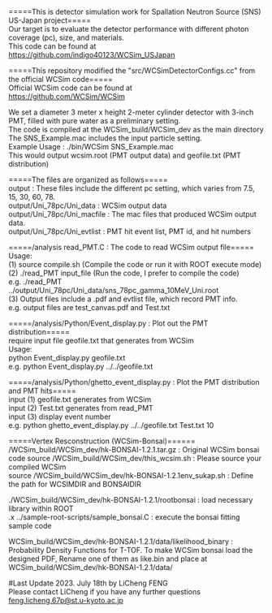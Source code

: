 =====This is detector simulation work for Spallation Neutron Source (SNS) US-Japan project=====  
Our target is to evaluate the detector performance with different photon coverage (pc), size, and materials.  
This code can be found at   
https://github.com/indigo40123/WCSim_USJapan  

=====This repository modified the "src/WCSimDetectorConfigs.cc" from the official WCSim code=====  
Official WCSim code can be found at  
https://github.com/WCSim/WCSim  

We set a diameter 3 meter x height 2-meter cylinder detector with 3-inch PMT, filled with pure water as a preliminary setting.  
The code is compiled at the WCSim_build/WCSim_dev as the main directory  
The SNS_Example.mac includes the input particle setting.  
Example Usage :  ./bin/WCSim SNS_Example.mac  
This would output wcsim.root (PMT output data) and geofile.txt (PMT distribution)  


=====The files are organized as follows=====  
output : These files include the different pc setting, which varies from 7.5, 15, 30, 60, 78.  
output/Uni_78pc/Uni_data : WCSim output data  
output/Uni_78pc/Uni_macfile : The mac files that produced WCSim output data.  
output/Uni_78pc/Uni_evtlist : PMT hit event list, PMT id, and hit numbers  

=====/analysis read_PMT.C : The code to read WCSim output file=====  
Usage:  
(1) source compile.sh (Compile the code or run it with ROOT execute mode)  
(2) ./read_PMT input_file (Run the code, I prefer to compile the code)                                  
e.g. ./read_PMT ../output/Uni_78pc/Uni_data/sns_78pc_gamma_10MeV_Uni.root  
(3) Output files include a .pdf and evtlist file, which record PMT info.  
e.g. output files are test_canvas.pdf and Test.txt  

=====/analysis/Python/Event_display.py : Plot out the PMT distribution=====  
require input file geofile.txt that generates from WCSim  
Usage:  
python Event_display.py geofile.txt  
e.g. python Event_display.py ../../geofile.txt  

=====/analysis/Python/ghetto_event_display.py : Plot the PMT distribution and PMT hits=====  
input (1) geofile.txt generates from WCSim  
input (2) Test.txt generates from read_PMT  
input (3) display event number  
e.g. python ghetto_event_display.py ../../geofile.txt Test.txt 10  

=====Vertex Resconstruction (WCSim-Bonsai)======  
/WCSim_build/WCSim_dev/hk-BONSAI-1.2.1.tar.gz : Original WCSim bonsai code
 source /WCSim_build/WCSim_dev/this_wcsim.sh : Please source your compiled WCSim  
 source /WCSim_build/WCSim_dev/hk-BONSAI-1.2.1env_sukap.sh : Define the path for WCSIMDIR and BONSAIDIR 
 
./WCSim_build/WCSim_dev/hk-BONSAI-1.2.1/rootbonsai : load necessary library within ROOT  
.x ../sample-root-scripts/sample_bonsai.C : execute the bonsai fitting sample code  
 
WCSim_build/WCSim_dev/hk-BONSAI-1.2.1/data/likelihood_binary : Probability Density Functions for T-TOF. 
To make WCSim bonsai load the designed PDF, Rename one of them as like.bin and place at WCSim_build/WCSim_dev/hk-BONSAI-1.2.1/data/  
 
 
#Last Update 2023. July 18th by LiCheng FENG  
Please contact LiCheng if you have any further questions  
feng.licheng.67p@st.u-kyoto.ac.jp  
